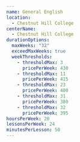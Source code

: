 ```yaml
---
name: General English
location:
  - Chestnut Hill College
centerName:
  - Chestnut Hill College
durationOptions:
  maxWeeks: "32"
  exceedMaxWeeks: true
  weekThresholds:
    - thresholdMax: 3
      pricePerWeek: 430
    - thresholdMax: 11
      pricePerWeek: 415
    - thresholdMax: 23
      pricePerWeek: 400
    - thresholdMax: 31
      pricePerWeek: 380
    - thresholdMax: 32
      pricePerWeek: 395
hoursPerWeek: 20
lessonsPerWeek: 24
minutesPerLesson: 50
---
```

